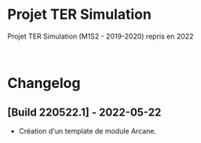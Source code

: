 
# Projet TER Simulation

Projet TER Simulation (M1S2 - 2019-2020) repris en 2022

&nbsp;

# Changelog

## [Build 220522.1] - 2022-05-22

- Création d'un template de module Arcane.

